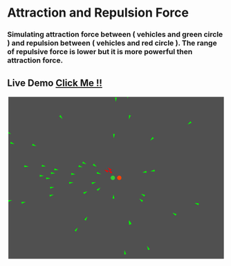 # Attraction and Repulsion Force

### Simulating attraction force between ( vehicles and green circle ) and repulsion between ( vehicles and red circle ). The range of repulsive force is lower but it is more powerful then attraction force.

## Live Demo [Click Me !!](https://thenirmalkc.github.io/attraction-and-repulsion-force/)

![attraction and repulsion force](screenshots/attraction-and-repulsion-force.png)

